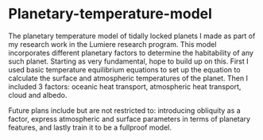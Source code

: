 # Planetary-temperature-model
The planetary temperature model of tidally locked planets I made as part of my research work in the Lumiere research program. This model incorporates different planetary factors to determine the habitability of any such planet. Starting as very fundamental, hope to build up on this.
First I used basic temperature equilibrium equations to set up the equation to calculate the surface and atmospheric temperatures of the planet. Then I included 3 factors: oceanic heat transport, atmospheric heat transport, cloud and albedo. 
 
Future plans include but are not restricted to: introducing obliquity as a factor, express atmospheric and surface parameters in terms of planetary features, and lastly train it to be a fullproof model.

